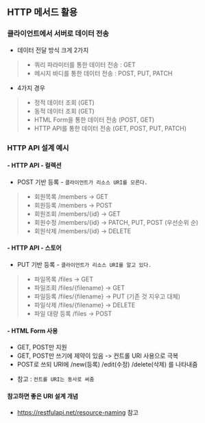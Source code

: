## HTTP 메서드 활용
### 클라이언트에서 서버로 데이터 전송

- 데이터 전달 방식 크게 2가지
> - 쿼리 파라미터를 통한 데이터 전송 : GET
> - 메시지 바디를 통한 데이터 전송 : POST, PUT, PATCH

- 4가지 경우
> - 정적 데이터 조회 (GET)
> - 동적 데이터 조회 (GET)
> - HTML Form을 통한 데이터 전송 (POST, GET)
> - HTTP API를 통한 데이터 전송 (GET, POST, PUT, PATCH)

### HTTP API 설계 예시
#### - HTTP API - 컬렉션
- POST 기반 등록 - `클라이언트가 리소스 URI를 모른다.`
> - 회원목록 /members -> GET
> - 회원등록 /members -> POST
> - 회원조회 /members/{id} -> GET
> - 회원수정 /members/{id} -> PATCH, PUT, POST (우선순위 순)
> - 회원삭제 /members/{id} -> DELETE

#### - HTTP API - 스토어
- PUT 기반 등록 - `클라이언트가 리소스 URI를 알고 있다.`
> - 파일목록 /files -> GET
> - 파일조회 /files/{filename} -> GET
> - 파일등록 /files/{filename} -> PUT (기존 것 지우고 대체)
> - 파일삭제 /files/{filename} -> DELETE
> - 파일 대량 등록 /files -> POST

#### - HTML Form 사용
- GET, POST만 지원
- GET, POST만 쓰기에 제약이 있음 -> 컨트롤 URI 사용으로 극복
- POST로 쓰되 URI에 /new(등록) /edit(수정) /delete(삭제) 를 나타내줌
* 참고 : `컨트롤 URI는 동사로 써줌`

#### 참고하면 좋은 URI 설계 개념
- https://restfulapi.net/resource-naming 참고